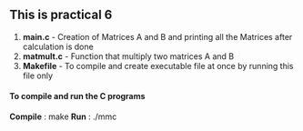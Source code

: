 ## This is practical 6
1. **main.c** - Creation of Matrices A and B and printing all the Matrices after calculation is done
2. **matmult.c** - Function that multiply two matrices A and B 
3. **Makefile** - To compile and create executable file at once by running this file only

#### To compile and run the C programs

**Compile** : make
**Run** : ./mmc
